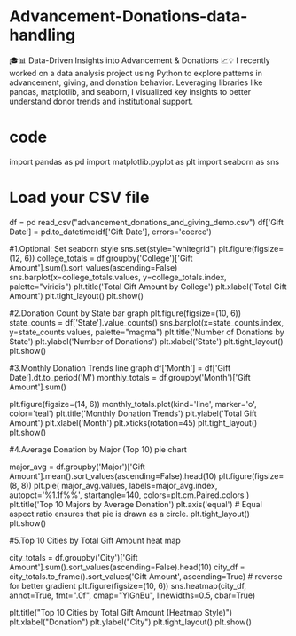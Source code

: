 # Advancement-Donations-data-handling
🎓📊 Data-Driven Insights into Advancement &amp; Donations 📈💡 I recently worked on a data analysis project using Python to explore patterns in advancement, giving, and donation behavior. Leveraging libraries like pandas, matplotlib, and seaborn, I visualized key insights to better understand donor trends and institutional support. 




# code
import pandas as pd
import matplotlib.pyplot as plt
import seaborn as sns

# Load your CSV file
df = pd read_csv("advancement_donations_and_giving_demo.csv")
df['Gift Date'] = pd.to_datetime(df['Gift Date'], errors='coerce')

#1.Optional: Set seaborn style
sns.set(style="whitegrid")
plt.figure(figsize=(12, 6))
college_totals = df.groupby('College')['Gift Amount'].sum().sort_values(ascending=False)
sns.barplot(x=college_totals.values, y=college_totals.index, palette="viridis")
plt.title('Total Gift Amount by College')
plt.xlabel('Total Gift Amount')
plt.tight_layout()
plt.show()

#2.Donation Count by State bar graph
plt.figure(figsize=(10, 6))
state_counts = df['State'].value_counts()
sns.barplot(x=state_counts.index, y=state_counts.values, palette="magma")
plt.title('Number of Donations by State')
plt.ylabel('Number of Donations')
plt.xlabel('State')
plt.tight_layout()
plt.show()

#3.Monthly Donation Trends line graph
df['Month'] = df['Gift Date'].dt.to_period('M')
monthly_totals = df.groupby('Month')['Gift Amount'].sum()

plt.figure(figsize=(14, 6))
monthly_totals.plot(kind='line', marker='o', color='teal')
plt.title('Monthly Donation Trends')
plt.ylabel('Total Gift Amount')
plt.xlabel('Month')
plt.xticks(rotation=45)
plt.tight_layout()
plt.show()

#4.Average Donation by Major (Top 10) pie chart

major_avg = df.groupby('Major')['Gift Amount'].mean().sort_values(ascending=False).head(10)
plt.figure(figsize=(8, 8))
plt.pie(
    major_avg.values,
    labels=major_avg.index,
    autopct='%1.1f%%',
    startangle=140,
    colors=plt.cm.Paired.colors
)
plt.title('Top 10 Majors by Average Donation')
plt.axis('equal')  # Equal aspect ratio ensures that pie is drawn as a circle.
plt.tight_layout()
plt.show()

#5.Top 10 Cities by Total Gift Amount heat map

city_totals = df.groupby('City')['Gift Amount'].sum().sort_values(ascending=False).head(10)
city_df = city_totals.to_frame().sort_values('Gift Amount', ascending=True)  # reverse for better gradient
plt.figure(figsize=(10, 6))
sns.heatmap(city_df, annot=True, fmt=".0f", cmap="YlGnBu", linewidths=0.5, cbar=True)

plt.title("Top 10 Cities by Total Gift Amount (Heatmap Style)")
plt.xlabel("Donation")
plt.ylabel("City")
plt.tight_layout()
plt.show()


